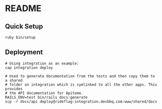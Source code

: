 # README

## Quick Setup

```shell
ruby bin/setup
```

## Deployment

```shell
# Using integration as an example:
cap integration deploy

# Used to generate documentation from the tests and then copy them to a shared
# folder on integration which is symlinked to all the other apps. This provides
# the API documentation for Apitome.
RAILS_ENV=test bin/rails docs:generate
scp -r docs/api deploy@rideflag-integration.devbbq.com:www/shared/docs
```
